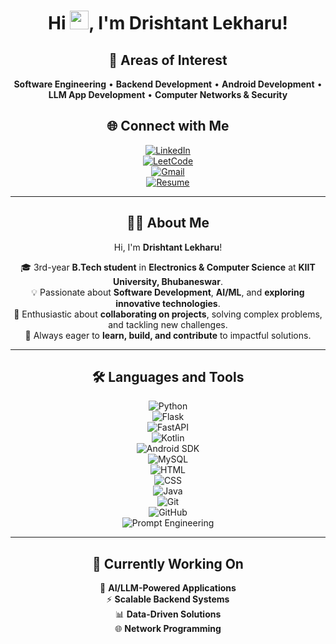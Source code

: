 <div align="center">

# Hi <img src="https://media.giphy.com/media/hvRJCLFzcasrR4ia7z/giphy.gif" width="30px">, I'm Drishtant Lekharu!  

## 🚀 Areas of Interest  

**Software Engineering** • **Backend Development** • **Android Development** • **LLM App Development** • **Computer Networks & Security**  

## 🌐 Connect with Me  
[![LinkedIn](https://img.shields.io/badge/LinkedIn-0A66C2?style=for-the-badge&logo=linkedin&logoColor=white)](https://www.linkedin.com/in/drishtant-lekharu)  
[![LeetCode](https://img.shields.io/badge/LeetCode-FFA116?style=for-the-badge&logo=leetcode&logoColor=black)](https://leetcode.com/u/dri_lekh/)  
[![Gmail](https://img.shields.io/badge/Gmail-D14836?style=for-the-badge&logo=gmail&logoColor=white)](mailto:drish.lekh26@gmail.com)  
[![Resume](https://img.shields.io/badge/Resume-000000?style=for-the-badge&logo=flowcv&logoColor=white)](https://flowcv.com/resume/tr4tjjqcq4)  

---

## 👨‍💻 About Me  

Hi, I'm **Drishtant Lekharu**!  

🎓 3rd-year **B.Tech student** in **Electronics & Computer Science** at **KIIT University, Bhubaneswar**.  
💡 Passionate about **Software Development**, **AI/ML**, and **exploring innovative technologies**.  
🤝 Enthusiastic about **collaborating on projects**, solving complex problems, and tackling new challenges.  
🚀 Always eager to **learn, build, and contribute** to impactful solutions.  

---

## 🛠️ Languages and Tools  

![Python](https://img.shields.io/badge/Python-3776AB?style=for-the-badge&logo=python&logoColor=white)  
![Flask](https://img.shields.io/badge/Flask-000000?style=for-the-badge&logo=flask&logoColor=white)  
![FastAPI](https://img.shields.io/badge/FastAPI-009688?style=for-the-badge&logo=fastapi&logoColor=white)  
![Kotlin](https://img.shields.io/badge/Kotlin-0095D5?style=for-the-badge&logo=kotlin&logoColor=white)  
![Android SDK](https://img.shields.io/badge/Android-3DDC84?style=for-the-badge&logo=android&logoColor=white)  
![MySQL](https://img.shields.io/badge/MySQL-4479A1?style=for-the-badge&logo=mysql&logoColor=white)  
![HTML](https://img.shields.io/badge/HTML5-E34F26?style=for-the-badge&logo=html5&logoColor=white)  
![CSS](https://img.shields.io/badge/CSS3-1572B6?style=for-the-badge&logo=css3&logoColor=white)  
![Java](https://img.shields.io/badge/Java-007396?style=for-the-badge&logo=java&logoColor=white)  
![Git](https://img.shields.io/badge/Git-F05032?style=for-the-badge&logo=git&logoColor=white)  
![GitHub](https://img.shields.io/badge/GitHub-181717?style=for-the-badge&logo=github&logoColor=white)  
![Prompt Engineering](https://img.shields.io/badge/Prompt%20Engineering-FF6F00?style=for-the-badge)  

---

## 🚀 Currently Working On  

🧠 **AI/LLM-Powered Applications**  
⚡ **Scalable Backend Systems**  
📊 **Data-Driven Solutions**  
🌐 **Network Programming**  

</div>

